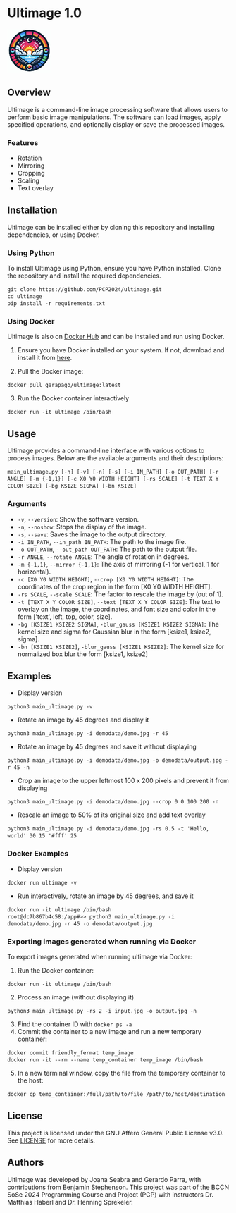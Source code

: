 # Ultimage 1.0
<img src="https://raw.githubusercontent.com/PCP2024/ultimage/main/demodata/logo.png" height="100" width="100">

## Overview
Ultimage is a command-line image processing software that allows users to perform basic image manipulations. The software can load images, apply specified operations, and optionally display or save the processed images.

### Features
- Rotation
- Mirroring
- Cropping
- Scaling
- Text overlay

## Installation
Ultimage can be installed either by cloning this repository and installing dependencies, or using Docker.
### Using Python
To install Ultimage using Python, ensure you have Python installed. Clone the repository and install the required dependencies.
```
git clone https://github.com/PCP2024/ultimage.git
cd ultimage
pip install -r requirements.txt
```

### Using Docker
Ultimage is also on [Docker Hub](https://hub.docker.com/r/gerapago/ultimage) and can be installed and run using Docker.

1. Ensure you have Docker installed on your system. If not, download and install it from [here](https://www.docker.com/get-started/).

2. Pull the Docker image:
```
docker pull gerapago/ultimage:latest
```
3. Run the Docker container interactively
```
docker run -it ultimage /bin/bash
```

## Usage 
Ultimage provides a command-line interface with various options to process images. Below are the available arguments and their descriptions:
```
main_ultimage.py [-h] [-v] [-n] [-s] [-i IN_PATH] [-o OUT_PATH] [-r ANGLE] [-m {-1,1}] [-c X0 Y0 WIDTH HEIGHT] [-rs SCALE] [-t TEXT X Y COLOR SIZE] [-bg KSIZE SIGMA] [-bn KSIZE]
```

### Arguments
- `-v`, `--version`: Show the software version.
- `-n`, `--noshow`: Stops the display of the image.
- `-s`, `--save`: Saves the image to the output directory.
- `-i IN_PATH`, `--in_path IN_PATH`: The path to the image file.
- `-o OUT_PATH`, `--out_path OUT_PATH`: The path to the output file.
- `-r ANGLE`, `--rotate ANGLE`: The angle of rotation in degrees.
- `-m {-1,1}`, `--mirror {-1,1}`: The axis of mirroring (-1 for vertical, 1 for horizontal).
- `-c [X0 Y0 WIDTH HEIGHT]`, `--crop [X0 Y0 WIDTH HEIGHT]`: The coordinates of the crop region in the form [X0 Y0 WIDTH HEIGHT].
- `-rs SCALE`, `--scale SCALE`: The factor to rescale the image by (out of 1).
- `-t [TEXT X Y COLOR SIZE]`, `--text [TEXT X Y COLOR SIZE]`: The text to overlay on the image, the coordinates, and font size and color in the form ['text', left, top, color, size].
- `-bg [KSIZE1 KSIZE2 SIGMA]`, `-blur_gauss [KSIZE1 KSIZE2 SIGMA]`: The kernel size and sigma for Gaussian blur in the form [ksize1, ksize2, sigma].
- `-bn [KSIZE1 KSIZE2]`, `-blur_gauss [KSIZE1 KSIZE2]`: The kernel size for normalized box blur the form [ksize1, ksize2]

## Examples
- Display version
```
python3 main_ultimage.py -v
```
- Rotate an image by 45 degrees and display it
```
python3 main_ultimage.py -i demodata/demo.jpg -r 45
```
- Rotate an image by 45 degrees and save it without displaying
```
python3 main_ultimage.py -i demodata/demo.jpg -o demodata/output.jpg -r 45 -n
```
- Crop an image to the upper leftmost 100 x 200 pixels and prevent it from displaying
```
python3 main_ultimage.py -i demodata/demo.jpg --crop 0 0 100 200 -n
```
- Rescale an image to 50% of its original size and add text overlay
```
python3 main_ultimage.py -i demodata/demo.jpg -rs 0.5 -t 'Hello, world' 30 15 '#fff' 25
```

### Docker Examples
- Display version
```
docker run ultimage -v
```
- Run interactively, rotate an image by 45 degrees, and save it
```
docker run -it ultimage /bin/bash
root@dc7b867b4c58:/app#>> python3 main_ultimage.py -i demodata/demo.jpg -r 45 -o demodata/output.jpg
```
### Exporting images generated when running via Docker
To export images generated when running ultimage via Docker:
1. Run the Docker container:
```
docker run -it ultimage /bin/bash
```
2. Process an image (without displaying it)
```
python3 main_ultimage.py -rs 2 -i input.jpg -o output.jpg -n
```
3. Find the container ID with `docker ps -a`
4. Commit the container to a new image and run a new temporary container:
```
docker commit friendly_fermat temp_image
docker run -it --rm --name temp_container temp_image /bin/bash
```
5. In a new terminal window, copy the file from the temporary container to the host:
```
docker cp temp_container:/full/path/to/file /path/to/host/destination
```

## License
This project is licensed under the GNU Affero General Public License v3.0. See [LICENSE](https://github.com/PCP2024/ultimage/blob/main/LICENSE) for more details.

## Authors
Ultimage was developed by Joana Seabra and Gerardo Parra, with contributions from Benjamin Stephenson. This project was part of the BCCN SoSe 2024 Programming Course and Project (PCP) with instructors Dr. Matthias Haberl and Dr. Henning Sprekeler. 
